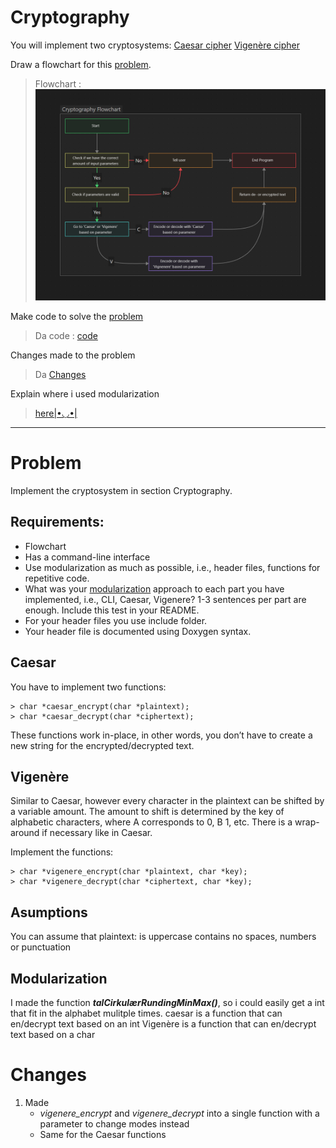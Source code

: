 # Cryptography

You will implement two cryptosystems:
    [Caesar cipher](https://en.wikipedia.org/wiki/Caesar_cipher)
    [Vigenère cipher](https://en.wikipedia.org/wiki/Vigen%C3%A8re_cipher)
    

Draw a flowchart for this [problem](#problem).
> Flowchart : ![Flowchart](Crytography_flowchart.png)

Make code to solve the [problem](#problem)
> Da code : [code](.src/main.c)

Changes made to the problem
> Da [Changes](#Changes)

Explain where i used modularization
> [here|•◡•|](#Modularization)
---

# Problem 

Implement the cryptosystem in section Cryptography. 

## Requirements:
- Flowchart
- Has a command-line interface
- Use modularization as much as possible, i.e., header files, functions for repetitive code.
- What was your [modularization](#Modularization) approach to each part you have implemented, i.e., CLI, Caesar, Vigenere? 1-3 sentences per part are enough. Include this test in your README.
- For your header files you use include folder.
- Your header file is documented using Doxygen syntax.


## Caesar
You have to implement two functions:
```
> char *caesar_encrypt(char *plaintext);
> char *caesar_decrypt(char *ciphertext);
```
These functions work in-place, in other words, you don’t have to create a new string for the encrypted/decrypted text.

## Vigenère
Similar to Caesar, however every character in the plaintext can be shifted by a variable amount. The amount to shift is determined by the key of alphabetic characters, where A corresponds to 0, B 1, etc. There is a wrap-around if necessary like in Caesar.

Implement the functions:
```
> char *vigenere_encrypt(char *plaintext, char *key);
> char *vigenere_decrypt(char *ciphertext, char *key);
```
## Asumptions
You can assume that plaintext:
    is uppercase
    contains no spaces, numbers or punctuation

## Modularization
I made the function ***talCirkulærRundingMinMax()***, so i could easily get a int that fit in the alphabet mulitple times. 
caesar is a function that can en/decrypt text based on an int
Vigenère is a function that can en/decrypt text based on a char

# Changes
1. Made 
    - *vigenere_encrypt* and *vigenere_decrypt* into a single function with a parameter to change modes instead
    - Same for the Caesar functions

